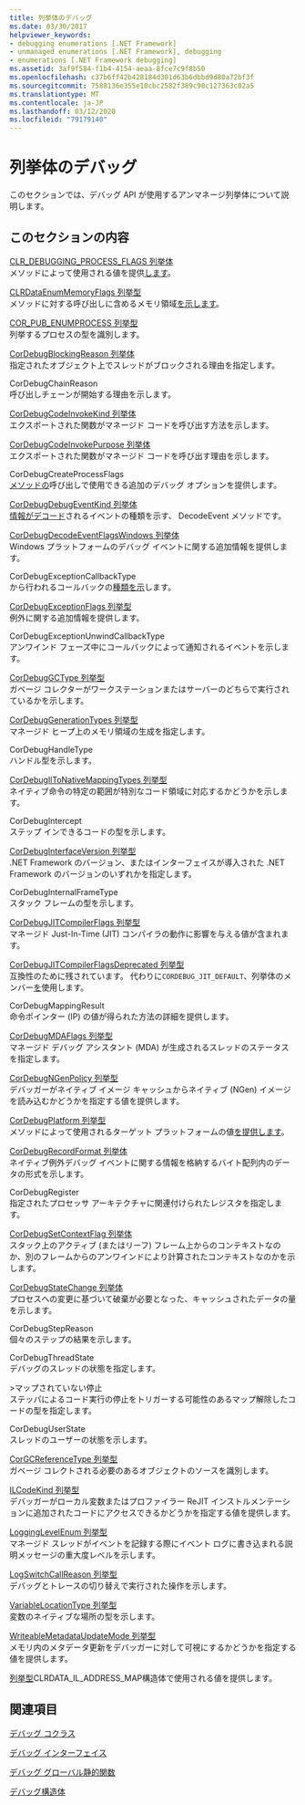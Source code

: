 ```yaml
---
title: 列挙体のデバッグ
ms.date: 03/30/2017
helpviewer_keywords:
- debugging enumerations [.NET Framework]
- unmanaged enumerations [.NET Framework], debugging
- enumerations [.NET Framework debugging]
ms.assetid: 3af9f584-f1b4-4154-aeaa-8fce7c9f8b50
ms.openlocfilehash: c37b6ff42b428184d301d63b6dbbd9d80a72bf3f
ms.sourcegitcommit: 7588136e355e10cbc2582f389c90c127363c02a5
ms.translationtype: MT
ms.contentlocale: ja-JP
ms.lasthandoff: 03/12/2020
ms.locfileid: "79179140"
---
```

# <a name="debugging-enumerations"></a>列挙体のデバッグ
このセクションでは、デバッグ API が使用するアンマネージ列挙体について説明します。  
  
## <a name="in-this-section"></a>このセクションの内容  
 [CLR_DEBUGGING_PROCESS_FLAGS 列挙体](clr-debugging-process-flags-enumeration.md)  
 メソッドによって使用される値を提供[します](iclrdebugging-openvirtualprocess-method.md)。  
  
 [CLRDataEnumMemoryFlags 列挙型](clrdataenummemoryflags-enumeration.md)  
 メソッドに対する呼び出しに含めるメモリ領域[を示します](iclrdataenummemoryregions-enummemoryregions-method.md)。  
  
 [COR_PUB_ENUMPROCESS 列挙型](cor-pub-enumprocess-enumeration.md)  
 列挙するプロセスの型を識別します。  
  
 [CorDebugBlockingReason 列挙体](cordebugblockingreason-enumeration.md)  
 指定されたオブジェクト上でスレッドがブロックされる理由を指定します。  
  
 CorDebugChainReason  
 呼び出しチェーンが開始する理由を示します。  
  
 [CorDebugCodeInvokeKind 列挙体](cordebugcodeinvokekind-enumeration.md)  
 エクスポートされた関数がマネージド コードを呼び出す方法を示します。  
  
 [CorDebugCodeInvokePurpose 列挙体](cordebugcodeinvokepurpose-enumeration.md)  
 エクスポートされた関数がマネージド コードを呼び出す理由を示します。  
  
 CorDebugCreateProcessFlags  
 [メソッドの](icordebug-createprocess-method.md)呼び出しで使用できる追加のデバッグ オプションを提供します。  
  
 [CorDebugDebugEventKind 列挙体](cordebugdebugeventkind-enumeration.md)  
 [情報がデコード](icordebugprocess6-decodeevent-method.md)されるイベントの種類を示す、 DecodeEvent メソッドです。  
  
 [CorDebugDecodeEventFlagsWindows 列挙体](cordebugdecodeeventflagswindows-enumeration.md)  
 Windows プラットフォームのデバッグ イベントに関する追加情報を提供します。  
  
 CorDebugExceptionCallbackType  
 から行われるコールバックの[種類を示](icordebugmanagedcallback2-exception-method.md)します。  
  
 [CorDebugExceptionFlags 列挙型](cordebugexceptionflags-enumeration.md)  
 例外に関する追加情報を提供します。  
  
 CorDebugExceptionUnwindCallbackType  
 アンワインド フェーズ中にコールバックによって通知されるイベントを示します。  
  
 [CorDebugGCType 列挙型](cordebuggctype-enumeration.md)  
 ガベージ コレクターがワークステーションまたはサーバーのどちらで実行されているかを示します。  
  
 [CorDebugGenerationTypes 列挙型](cordebuggenerationtypes-enumeration.md)  
 マネージド ヒープ上のメモリ領域の生成を指定します。  
  
 CorDebugHandleType  
 ハンドル型を示します。  
  
 [CorDebugIlToNativeMappingTypes 列挙型](cordebugiltonativemappingtypes-enumeration.md)  
 ネイティブ命令の特定の範囲が特別なコード領域に対応するかどうかを示します。  
  
 CorDebugIntercept  
 ステップ インできるコードの型を示します。  
  
 [CorDebugInterfaceVersion 列挙型](cordebuginterfaceversion-enumeration.md)  
 .NET Framework のバージョン、またはインターフェイスが導入された .NET Framework のバージョンのいずれかを指定します。  
  
 CorDebugInternalFrameType  
 スタック フレームの型を示します。  
  
 [CorDebugJITCompilerFlags 列挙型](cordebugjitcompilerflags-enumeration.md)  
 マネージド Just-In-Time (JIT) コンパイラの動作に影響を与える値が含まれます。  
  
 [CorDebugJITCompilerFlagsDeprecated 列挙型](cordebugjitcompilerflagsdeprecated-enumeration.md)  
 互換性のために残されています。 代わりに`CORDEBUG_JIT_DEFAULT`、列挙体のメンバー[を](cordebugjitcompilerflags-enumeration.md)使用します。  
  
 CorDebugMappingResult  
 命令ポインター (IP) の値が得られた方法の詳細を提供します。  
  
 [CorDebugMDAFlags 列挙型](cordebugmdaflags-enumeration.md)  
 マネージド デバッグ アシスタント (MDA) が生成されるスレッドのステータスを指定します。  
  
 [CorDebugNGenPolicy 列挙型](cordebugngenpolicy-enumeration.md)  
 デバッガーがネイティブ イメージ キャッシュからネイティブ (NGen) イメージを読み込むかどうかを指定する値を提供します。  
  
 [CorDebugPlatform 列挙型](cordebugplatform-enumeration.md)  
 メソッドによって使用されるターゲット プラットフォームの値[を提供します](icordebugdatatarget-getplatform-method.md)。  
  
 [CorDebugRecordFormat 列挙体](cordebugrecordformat-enumeration.md)  
 ネイティブ例外デバッグ イベントに関する情報を格納するバイト配列内のデータの形式を示します。  
  
 CorDebugRegister  
 指定されたプロセッサ アーキテクチャに関連付けられたレジスタを指定します。  
  
 [CorDebugSetContextFlag 列挙体](cordebugsetcontextflag-enumeration.md)  
 スタック上のアクティブ (またはリーフ) フレーム上からのコンテキストなのか、別のフレームからのアンワインドにより計算されたコンテキストなのかを示します。  
  
 [CorDebugStateChange 列挙体](cordebugstatechange-enumeration.md)  
 プロセスへの変更に基づいて破棄が必要となった、キャッシュされたデータの量を示します。  
  
 CorDebugStepReason  
 個々のステップの結果を示します。  
  
 CorDebugThreadState  
 デバッグのスレッドの状態を指定します。  
  
 \>マップされていない停止  
 ステッパによるコード実行の停止をトリガーする可能性のあるマップ解除したコードの型を指定します。  
  
 CorDebugUserState  
 スレッドのユーザーの状態を示します。  
  
 [CorGCReferenceType 列挙型](corgcreferencetype-enumeration.md)  
 ガベージ コレクトされる必要のあるオブジェクトのソースを識別します。  
  
 [ILCodeKind 列挙型](ilcodekind-enumeration.md)  
 デバッガーがローカル変数またはプロファイラー ReJIT インストルメンテーションに追加されたコードにアクセスできるかどうかを指定する値を提供します。  
  
 [LoggingLevelEnum 列挙型](logginglevelenum-enumeration.md)  
 マネージド スレッドがイベントを記録する際にイベント ログに書き込まれる説明メッセージの重大度レベルを示します。  
  
 [LogSwitchCallReason 列挙型](logswitchcallreason-enumeration.md)  
 デバッグとトレースの切り替えで実行された操作を示します。  
  
 [VariableLocationType 列挙型](variablelocationtype-enumeration.md)  
 変数のネイティブな場所の型を示します。  
  
 [WriteableMetadataUpdateMode 列挙型](writeablemetadataupdatemode-enumeration.md)  
 メモリ内のメタデータ更新をデバッガーに対して可視にするかどうかを指定する値を提供します。

 [列挙型](clrdatasourcetype-enumeration.md)CLRDATA_IL_ADDRESS_MAP構造体で使用される値を提供します。

## <a name="related-sections"></a>関連項目  
 [デバッグ コクラス](debugging-coclasses.md)  
  
 [デバッグ インターフェイス](debugging-interfaces.md)  
  
 [デバッグ グローバル静的関数](debugging-global-static-functions.md)  
  
 [デバッグ構造体](debugging-structures.md)
